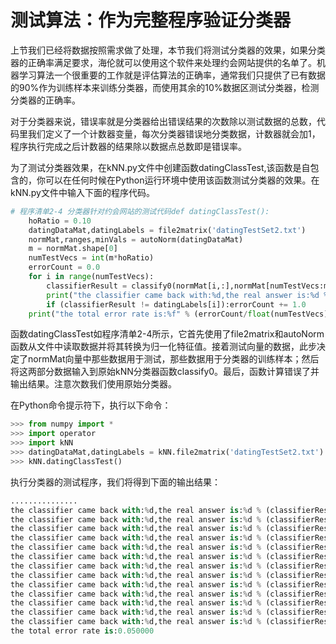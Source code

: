 # 测试算法：作为完整程序验证分类器

上节我们已经将数据按照需求做了处理，本节我们将测试分类器的效果，如果分类器的正确率满足要求，海伦就可以使用这个软件来处理约会网站提供的名单了。机器学习算法一个很重要的工作就是评估算法的正确率，通常我们只提供了已有数据的90%作为训练样本来训练分类器，而使用其余的10%数据区测试分类器，检测分类器的正确率。

对于分类器来说，错误率就是分类器给出错误结果的次数除以测试数据的总数，代码里我们定义了一个计数器变量，每次分类器错误地分类数据，计数器就会加1，程序执行完成之后计数器的结果除以数据点总数即是错误率。

为了测试分类器效果，在kNN.py文件中创建函数datingClassTest,该函数是自包含的，你可以在任何时候在Python运行环境中使用该函数测试分类器的效果。在kNN.py文件中输入下面的程序代码。

```py
# 程序清单2-4 分类器针对约会网站的测试代码def datingClassTest():
    hoRatio = 0.10
    datingDataMat,datingLabels = file2matrix('datingTestSet2.txt')
    normMat,ranges,minVals = autoNorm(datingDataMat)
    m = normMat.shape[0]
    numTestVecs = int(m*hoRatio)
    errorCount = 0.0
    for i in range(numTestVecs):
        classifierResult = classify0(normMat[i,:],normMat[numTestVecs:m,:],datingLabels[numTestVecs:m],3)
        print("the classifier came back with:%d,the real answer is:%d % (classifierResult,datingLabels[i])")
        if (classifierResult != datingLabels[i]):errorCount += 1.0 
    print("the total error rate is:%f" % (errorCount/float(numTestVecs)))
```

函数datingClassTest如程序清单2-4所示，它首先使用了file2matrix和autoNorm函数从文件中读取数据并将其转换为归一化特征值。接着测试向量的数据，此步决定了normMat向量中那些数据用于测试，那些数据用于分类器的训练样本；然后将这两部分数据输入到原始kNN分类器函数classify0。最后，函数计算错误了并输出结果。注意次数我们使用原始分类器。

在Python命令提示符下，执行以下命令：

```py
>>> from numpy import *
>>> import operator
>>> import kNN
>>> datingDataMat,datingLabels = kNN.file2matrix('datingTestSet2.txt')
>>> kNN.datingClassTest()
```

执行分类器的测试程序，我们将得到下面的输出结果：

```py
...............
the classifier came back with:%d,the real answer is:%d % (classifierResult,datingLabels[i])
the classifier came back with:%d,the real answer is:%d % (classifierResult,datingLabels[i])
the classifier came back with:%d,the real answer is:%d % (classifierResult,datingLabels[i])
the classifier came back with:%d,the real answer is:%d % (classifierResult,datingLabels[i])
the classifier came back with:%d,the real answer is:%d % (classifierResult,datingLabels[i])
the classifier came back with:%d,the real answer is:%d % (classifierResult,datingLabels[i])
the classifier came back with:%d,the real answer is:%d % (classifierResult,datingLabels[i])
the classifier came back with:%d,the real answer is:%d % (classifierResult,datingLabels[i])
the classifier came back with:%d,the real answer is:%d % (classifierResult,datingLabels[i])
the classifier came back with:%d,the real answer is:%d % (classifierResult,datingLabels[i])
the classifier came back with:%d,the real answer is:%d % (classifierResult,datingLabels[i])
the classifier came back with:%d,the real answer is:%d % (classifierResult,datingLabels[i])
the classifier came back with:%d,the real answer is:%d % (classifierResult,datingLabels[i])
the total error rate is:0.050000
```



